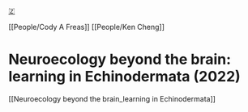 [🇿](zotero://select/library/items/2WW5ZW8X)

[[People/Cody A Freas]] [[People/Ken Cheng]] 
# Neuroecology beyond the brain: learning in Echinodermata (2022)

[[Neuroecology beyond the brain_learning in Echinodermata]]